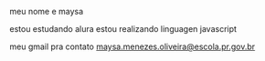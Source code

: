 meu nome e maysa

estou estudando alura 
estou realizando linguagen javascript

meu gmail pra contato
maysa.menezes.oliveira@escola.pr.gov.br
